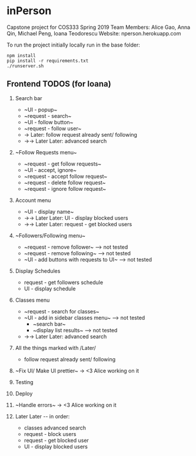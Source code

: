 # inPerson
Capstone project for COS333 Spring 2019
Team Members: Alice Gao, Anna Qin, Michael Peng, Ioana Teodorescu
Website: nperson.herokuapp.com

To run the project initially locally run in the base folder:

    npm install
    pip install -r requirements.txt
    ./runserver.sh

## Frontend TODOS (for Ioana)
1. Search bar
    * ~UI - popup~
    * ~request - search~
    * ~UI - follow button~
    * ~request - follow user~
    * -> Later: follow request already sent/ following
    * ->-> Later Later: advanced search

2. ~Follow Requests menu~
    * ~request - get follow requests~
    * ~UI - accept, ignore~
    * ~request - accept follow request~
    * ~request - delete follow request~ 
    * ~request - ignore follow request~

3. Account menu
    * ~UI - display name~
    * ->-> Later Later: UI - display blocked users
    * ->-> Later Later: request - get blocked users

4. ~Followers/Following menu~
    * ~request - remove follower~              --> not tested
    * ~request - remove following~             --> not tested
    * ~UI - add buttons with requests to UI~   --> not tested

5. Display Schedules
    * request - get followers schedule
    * UI - display schedule

6. Classes menu
    * ~request - search for classes~
    * ~UI - add in sidebar classes menu~        --> not tested
        * ~search bar~
        * ~display list results~                --> not tested
    * ->-> Later Later: advanced search

7. All the things marked with /Later/
    * follow request already sent/ following

8. ~Fix UI/ Make UI prettier~   -> <3 Alice working on it

9. Testing

10. Deploy

11. ~Handle errors~             -> <3 Alice working on it

12. Later Later -- in order: 
    * classes advanced search
    * request - block users
    * request - get blocked user
    * UI - display blocked users



